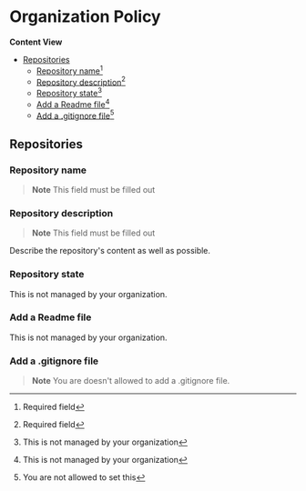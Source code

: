 # Organization Policy

**Content View**

* [Repositories](https://github.com/OpenWorkspaceHub/.github/blob/master/profile/ORGANIZATION_POLICY.md#repositories)
  * [Repository name](https://github.com/OpenWorkspaceHub/.github/blob/master/profile/ORGANIZATION_POLICY.md#repository-name)[^1]
  * [Repository description](https://github.com/OpenWorkspaceHub/.github/blob/master/profile/ORGANIZATION_POLICY.md#repository-description)[^1]
  * [Repository state](https://github.com/OpenWorkspaceHub/.github/blob/master/profile/ORGANIZATION_POLICY.md#repository-name)[^2]
  * [Add a Readme file](https://github.com/OpenWorkspaceHub/.github/blob/master/profile/ORGANIZATION_POLICY.md#add-a-readme-file)[^2]
  * [Add a .gitignore file](https://github.com/OpenWorkspaceHub/.github/blob/master/profile/ORGANIZATION_POLICY.md#add-a-.gitignore-file)[^3]

## Repositories

### Repository name

> **Note**
> This field must be filled out

### Repository description

> **Note**
> This field must be filled out

Describe the repository's content as well as possible.

### Repository state

This is not managed by your organization.

### Add a Readme file

This is not managed by your organization.

### Add a .gitignore file

> **Note**
> You are doesn't allowed to add a .gitignore file.

[^1]: Required field
[^2]: This is not managed by your organization
[^3]: You are not allowed to set this
